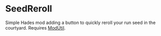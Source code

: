 # SeedReroll
Simple Hades mod adding a button to quickly reroll your run seed in the courtyard. Requires [ModUtil](https://github.com/SGG-Modding/ModUtil).
